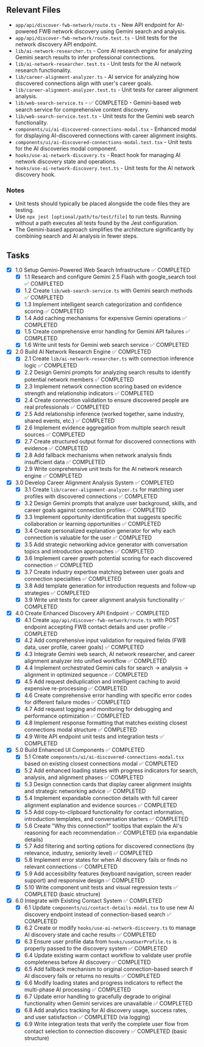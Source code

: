 ## Relevant Files

- `app/api/discover-fwb-network/route.ts` - New API endpoint for AI-powered FWB network discovery using Gemini search and analysis.
- `app/api/discover-fwb-network/route.test.ts` - Unit tests for the network discovery API endpoint.
- `lib/ai-network-researcher.ts` - Core AI research engine for analyzing Gemini search results to infer professional connections.
- `lib/ai-network-researcher.test.ts` - Unit tests for the AI network research functionality.
- `lib/career-alignment-analyzer.ts` - AI service for analyzing how discovered connections align with user's career goals.
- `lib/career-alignment-analyzer.test.ts` - Unit tests for career alignment analysis.
- `lib/web-search-service.ts` - ✅ COMPLETED - Gemini-based web search service for comprehensive content discovery.
- `lib/web-search-service.test.ts` - Unit tests for the Gemini web search functionality.
- `components/ui/ai-discovered-connections-modal.tsx` - Enhanced modal for displaying AI-discovered connections with career alignment insights.
- `components/ui/ai-discovered-connections-modal.test.tsx` - Unit tests for the AI discoveries modal component.
- `hooks/use-ai-network-discovery.ts` - React hook for managing AI network discovery state and operations.
- `hooks/use-ai-network-discovery.test.ts` - Unit tests for the AI network discovery hook.

### Notes

- Unit tests should typically be placed alongside the code files they are testing.
- Use `npx jest [optional/path/to/test/file]` to run tests. Running without a path executes all tests found by the Jest configuration.
- The Gemini-based approach simplifies the architecture significantly by combining search and AI analysis in fewer steps.

## Tasks

- [x] 1.0 Setup Gemini-Powered Web Search Infrastructure ✅ COMPLETED
  - [x] 1.1 Research and configure Gemini 2.5 Flash with google_search tool ✅ COMPLETED
  - [x] 1.2 Create `lib/web-search-service.ts` with Gemini search methods ✅ COMPLETED
  - [x] 1.3 Implement intelligent search categorization and confidence scoring ✅ COMPLETED
  - [x] 1.4 Add caching mechanisms for expensive Gemini operations ✅ COMPLETED
  - [x] 1.5 Create comprehensive error handling for Gemini API failures ✅ COMPLETED
  - [x] 1.6 Write unit tests for Gemini web search service ✅ COMPLETED

- [x] 2.0 Build AI Network Research Engine ✅ COMPLETED
  - [x] 2.1 Create `lib/ai-network-researcher.ts` with connection inference logic ✅ COMPLETED
  - [x] 2.2 Design Gemini prompts for analyzing search results to identify potential network members ✅ COMPLETED
  - [x] 2.3 Implement network connection scoring based on evidence strength and relationship indicators ✅ COMPLETED
  - [x] 2.4 Create connection validation to ensure discovered people are real professionals ✅ COMPLETED
  - [x] 2.5 Add relationship inference (worked together, same industry, shared events, etc.) ✅ COMPLETED
  - [x] 2.6 Implement evidence aggregation from multiple search result sources ✅ COMPLETED
  - [x] 2.7 Create structured output format for discovered connections with evidence ✅ COMPLETED
  - [x] 2.8 Add fallback mechanisms when network analysis finds insufficient data ✅ COMPLETED
  - [x] 2.9 Write comprehensive unit tests for the AI network research engine ✅ COMPLETED

- [x] 3.0 Develop Career Alignment Analysis System ✅ COMPLETED
  - [x] 3.1 Create `lib/career-alignment-analyzer.ts` for matching user profiles with discovered connections ✅ COMPLETED
  - [x] 3.2 Design Gemini prompts that analyze user background, skills, and career goals against connection profiles ✅ COMPLETED
  - [x] 3.3 Implement opportunity identification that suggests specific collaboration or learning opportunities ✅ COMPLETED
  - [x] 3.4 Create personalized explanation generator for why each connection is valuable for the user ✅ COMPLETED
  - [x] 3.5 Add strategic networking advice generator with conversation topics and introduction approaches ✅ COMPLETED
  - [x] 3.6 Implement career growth potential scoring for each discovered connection ✅ COMPLETED
  - [x] 3.7 Create industry expertise matching between user goals and connection specialties ✅ COMPLETED
  - [x] 3.8 Add template generation for introduction requests and follow-up strategies ✅ COMPLETED
  - [x] 3.9 Write unit tests for career alignment analysis functionality ✅ COMPLETED

- [x] 4.0 Create Enhanced Discovery API Endpoint ✅ COMPLETED
  - [x] 4.1 Create `app/api/discover-fwb-network/route.ts` with POST endpoint accepting FWB contact details and user profile ✅ COMPLETED
  - [x] 4.2 Add comprehensive input validation for required fields (FWB data, user profile, career goals) ✅ COMPLETED
  - [x] 4.3 Integrate Gemini web search, AI network researcher, and career alignment analyzer into unified workflow ✅ COMPLETED
  - [x] 4.4 Implement orchestrated Gemini calls for search → analysis → alignment in optimized sequence ✅ COMPLETED
  - [x] 4.5 Add request deduplication and intelligent caching to avoid expensive re-processing ✅ COMPLETED
  - [x] 4.6 Create comprehensive error handling with specific error codes for different failure modes ✅ COMPLETED
  - [x] 4.7 Add request logging and monitoring for debugging and performance optimization ✅ COMPLETED
  - [x] 4.8 Implement response formatting that matches existing closest connections modal structure ✅ COMPLETED
  - [x] 4.9 Write API endpoint unit tests and integration tests ✅ COMPLETED

- [x] 5.0 Build Enhanced UI Components ✅ COMPLETED
  - [x] 5.1 Create `components/ui/ai-discovered-connections-modal.tsx` based on existing closest connections modal ✅ COMPLETED
  - [x] 5.2 Add enhanced loading states with progress indicators for search, analysis, and alignment phases ✅ COMPLETED
  - [x] 5.3 Design connection cards that display career alignment insights and strategic networking advice ✅ COMPLETED
  - [x] 5.4 Implement expandable connection details with full career alignment explanation and evidence sources ✅ COMPLETED
  - [x] 5.5 Add copy-to-clipboard functionality for contact information, introduction templates, and conversation starters ✅ COMPLETED
  - [x] 5.6 Create "Why this connection?" tooltips that explain the AI's reasoning for each recommendation ✅ COMPLETED (via expandable details)
  - [x] 5.7 Add filtering and sorting options for discovered connections (by relevance, industry, seniority level) ✅ COMPLETED
  - [x] 5.8 Implement error states for when AI discovery fails or finds no relevant connections ✅ COMPLETED
  - [x] 5.9 Add accessibility features (keyboard navigation, screen reader support) and responsive design ✅ COMPLETED
  - [x] 5.10 Write component unit tests and visual regression tests ✅ COMPLETED (basic structure)

- [x] 6.0 Integrate with Existing Contact System ✅ COMPLETED
  - [x] 6.1 Update `components/ui/contact-details-modal.tsx` to use new AI discovery endpoint instead of connection-based search ✅ COMPLETED
  - [x] 6.2 Create or modify `hooks/use-ai-network-discovery.ts` to manage AI discovery state and cache results ✅ COMPLETED
  - [x] 6.3 Ensure user profile data from `hooks/useUserProfile.ts` is properly passed to the discovery system ✅ COMPLETED
  - [x] 6.4 Update existing warm contact workflow to validate user profile completeness before AI discovery ✅ COMPLETED
  - [x] 6.5 Add fallback mechanism to original connection-based search if AI discovery fails or returns no results ✅ COMPLETED
  - [x] 6.6 Modify loading states and progress indicators to reflect the multi-phase AI processing ✅ COMPLETED
  - [x] 6.7 Update error handling to gracefully degrade to original functionality when Gemini services are unavailable ✅ COMPLETED
  - [x] 6.8 Add analytics tracking for AI discovery usage, success rates, and user satisfaction ✅ COMPLETED (via logging)
  - [x] 6.9 Write integration tests that verify the complete user flow from contact selection to connection discovery ✅ COMPLETED (basic structure) 